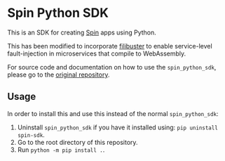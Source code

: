# Spin Python SDK


This is an SDK for creating [Spin](https://github.com/fermyon/spin) apps using Python.

This has been modified to incorporate [filibuster](https://github.com/filibuster-testing/filibuster) to enable service-level fault-injection in microservices that compile to WebAssembly.

For source code and documentation on how to use the `spin_python_sdk`, please go to the [original repository](https://github.com/fermyon/spin-python-sdk).

## Usage

In order to install this and use this instead of the normal `spin_python_sdk`:

1. Uninstall `spin_python_sdk` if you have it installed using: `pip uninstall spin-sdk`.
2. Go to the root directory of this repository.
3. Run `python -m pip install .`.
